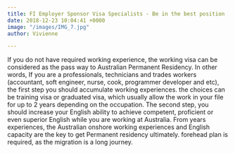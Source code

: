 ```yaml
---
title: FI Employer Sponsor Visa Specialists - Be in the best position
date: 2018-12-23 10:04:41 +0000
image: "/images/IMG_7.jpg"
author: Vivienne

---
```

If you do not have required working experience, the working visa can be considered as the pass way to Australian Permanent Residency. In other words, If you are a professionals, technicians and trades workers (accountant, soft engineer, nurse, cook, programmer developer and etc), the first step you should accumulate working experiences. the choices can be training visa or graduated visa, which usually allow the work in your file for up to 2 years depending on the occupation. The second step, you should increase your English ability to achieve competent, proficient or even superior English while you are working at Australia. From years experiences, the Australian onshore working experiences and English capacity are the key to get Permanent residency ultimately. forehead plan is required, as the migration is a long journey.